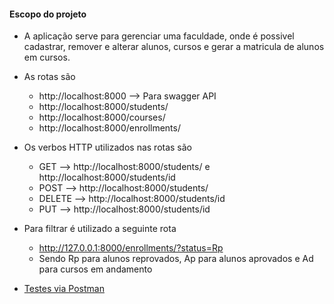 #### Escopo do projeto

- A aplicação serve para gerenciar uma faculdade, onde é possivel cadastrar, remover e alterar alunos, cursos e gerar a matricula de alunos em cursos.

- As rotas são 
	- http://localhost:8000 --> Para swagger API
    - http://localhost:8000/students/
    - http://localhost:8000/courses/
    - http://localhost:8000/enrollments/

- Os verbos HTTP utilizados nas rotas são 
	- GET --> http://localhost:8000/students/ e http://localhost:8000/students/id
	- POST --> http://localhost:8000/students/
	- DELETE -->  http://localhost:8000/students/id
	- PUT -->  http://localhost:8000/students/id


- Para filtrar é utilizado a seguinte rota
	- http://127.0.0.1:8000/enrollments/?status=Rp
	- Sendo Rp para alunos reprovados, Ap para alunos aprovados e Ad para cursos em andamento

- [Testes via Postman](https://www.getpostman.com/collections/0eb463ddcd7a45613d74)

